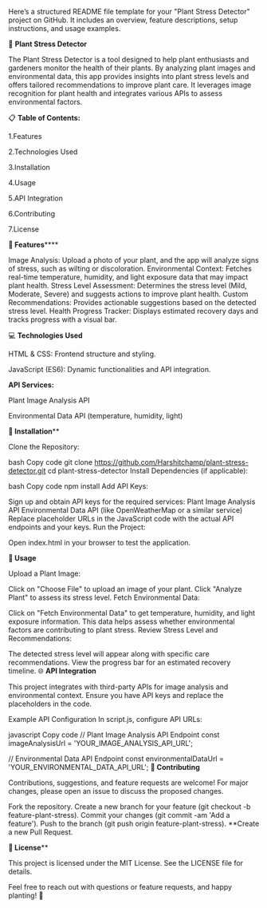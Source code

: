Here’s a structured README file template for your "Plant Stress Detector" project on GitHub. It includes an overview, feature descriptions, setup instructions, and usage examples.

🌱 **Plant Stress Detector**

The Plant Stress Detector is a tool designed to help plant enthusiasts and gardeners monitor the health of their plants. By analyzing plant images and environmental data, this app provides insights into plant stress levels and offers tailored recommendations to improve plant care. It leverages image recognition for plant health and integrates various APIs to assess environmental factors.

📋 **Table of Contents:**

1.Features

2.Technologies Used

3.Installation

4.Usage

5.API Integration

6.Contributing

7.License

****🌟** Features******

Image Analysis: Upload a photo of your plant, and the app will analyze signs of stress, such as wilting or discoloration.
Environmental Context: Fetches real-time temperature, humidity, and light exposure data that may impact plant health.
Stress Level Assessment: Determines the stress level (Mild, Moderate, Severe) and suggests actions to improve plant health.
Custom Recommendations: Provides actionable suggestions based on the detected stress level.
Health Progress Tracker: Displays estimated recovery days and tracks progress with a visual bar.

💻 **Technologies 
Used**

HTML & CSS: Frontend structure and styling.

JavaScript (ES6): Dynamic functionalities and API integration.

**API Services:**

Plant Image Analysis API

Environmental Data API (temperature, humidity, light)

****🚀** Installation****

Clone the Repository:

bash
Copy code
git clone https://github.com/Harshitchamp/plant-stress-detector.git
cd plant-stress-detector
Install Dependencies (if applicable):

bash
Copy code
npm install
Add API Keys:

Sign up and obtain API keys for the required services:
Plant Image Analysis API
Environmental Data API (like OpenWeatherMap or a similar service)
Replace placeholder URLs in the JavaScript code with the actual API endpoints and your keys.
Run the Project:

Open index.html in your browser to test the application.

**🧩 Usage**

Upload a Plant Image:

Click on "Choose File" to upload an image of your plant.
Click "Analyze Plant" to assess its stress level.
Fetch Environmental Data:

Click on "Fetch Environmental Data" to get temperature, humidity, and light exposure information.
This data helps assess whether environmental factors are contributing to plant stress.
Review Stress Level and Recommendations:

The detected stress level will appear along with specific care recommendations.
View the progress bar for an estimated recovery timeline.
🌐 **API Integration**

This project integrates with third-party APIs for image analysis and environmental context. Ensure you have API keys and replace the placeholders in the code.

Example API Configuration
In script.js, configure API URLs:

javascript
Copy code
// Plant Image Analysis API Endpoint
const imageAnalysisUrl = 'YOUR_IMAGE_ANALYSIS_API_URL';

// Environmental Data API Endpoint
const environmentalDataUrl = 'YOUR_ENVIRONMENTAL_DATA_API_URL';
**🤝 Contributing**

Contributions, suggestions, and feature requests are welcome! For major changes, please open an issue to discuss the proposed changes.

Fork the repository.
Create a new branch for your feature (git checkout -b feature-plant-stress).
Commit your changes (git commit -am 'Add a feature').
Push to the branch (git push origin feature-plant-stress).
**Create a new Pull Request.

**📜 License****

This project is licensed under the MIT License. See the LICENSE file for details.

Feel free to reach out with questions or feature requests, and happy planting! 🌱
